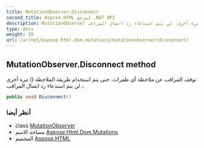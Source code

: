 ```yaml
---
title: MutationObserver.Disconnect
second_title: Aspose.HTML لمرجع .NET API
description: MutationObserver طريقة. توقف المراقب عن ملاحظة أي طفرات. حتى يتم استخدام طريقة الملاحظة  مرة أخرى  لن يتم استدعاء رد اتصال المراقب.
type: docs
weight: 20
url: /ar/net/aspose.html.dom.mutations/mutationobserver/disconnect/
---
```

## MutationObserver.Disconnect method

توقف المراقب عن ملاحظة أي طفرات. حتى يتم استخدام طريقة الملاحظة () مرة أخرى ، لن يتم استدعاء رد اتصال المراقب.

```csharp
public void Disconnect()
```

### أنظر أيضا

* class [MutationObserver](../)
* مساحة الاسم [Aspose.Html.Dom.Mutations](../../mutationobserver/)
* المجسم [Aspose.HTML](../../../)


